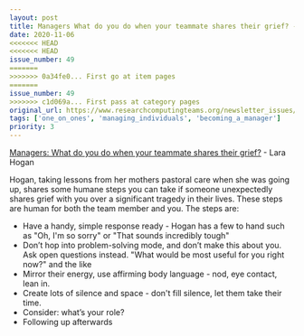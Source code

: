 ```yaml
---
layout: post
title: Managers What do you do when your teammate shares their grief? - Lara Hogan
date: 2020-11-06
<<<<<<< HEAD
<<<<<<< HEAD
issue_number: 49
=======
>>>>>>> 0a34fe0... First go at item pages
=======
issue_number: 49
>>>>>>> c1d069a... First pass at category pages
original_url: https://www.researchcomputingteams.org/newsletter_issues/0049
tags: ['one_on_ones', 'managing_individuals', 'becoming_a_manager']
priority: 3
---
```


<!-- markdownlint-disable MD033 -->
<!-- markdownlint-disable MD041 -->
<!-- markdownlint-disable MD049 -->

[Managers: What do you do when your teammate shares their grief?](https://larahogan.me/blog/managers-when-teammate-shares-grief/) - Lara Hogan

Hogan, taking lessons from her mothers pastoral care when she was going up, shares some humane steps you can take if someone unexpectedly shares grief with you over a significant tragedy in their lives. These steps are human for both the team member and you. The steps are:

- Have a handy, simple response ready - Hogan has a few to hand such as "Oh, I'm so sorry" or "That sounds incredibly tough"
- Don’t hop into problem-solving mode, and don’t make this about you. Ask open questions instead. "What would be most useful for you right now?" and the like
- Mirror their energy, use affirming body language - nod, eye contact, lean in.
- Create lots of silence and space - don't fill silence, let them take their time.
- Consider: what’s your role?
- Following up afterwards